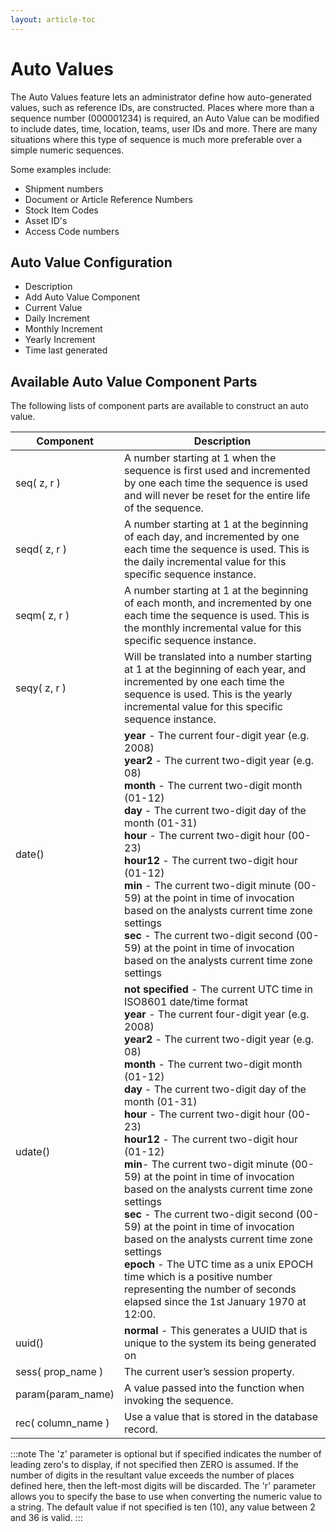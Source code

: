 ```yaml
---
layout: article-toc
---
```

# Auto Values
The Auto Values feature lets an administrator define how auto-generated values, such as reference IDs, are constructed. Places where more than a sequence number (000001234) is required, an Auto Value can be modified to include dates, time, location, teams, user IDs and more. There are many situations where this type of sequence is much more preferable over a simple numeric sequences. 

Some examples include:

* Shipment numbers
* Document or Article Reference Numbers
* Stock Item Codes
* Asset ID's
* Access Code numbers

## Auto Value Configuration
* Description
* Add Auto Value Component
* Current Value
* Daily Increment
* Monthly Increment
* Yearly Increment
* Time last generated

## Available Auto Value Component Parts
The following lists of component parts are available to construct an auto value.

|Component|Description|
|--|-|
|seq( z, r )|A number starting at 1 when the sequence is first used and incremented by one each time the sequence is used and will never be reset for the entire life of the sequence.|
|seqd( z, r )|A number starting at 1 at the beginning of each day, and incremented by one each time the sequence is used. This is the daily incremental value for this specific sequence instance.|
|seqm( z, r )|A number starting at 1 at the beginning of each month, and incremented by one each time the sequence is used. This is the monthly incremental value for this specific sequence instance.|
|seqy( z, r )|Will be translated into a number starting at 1 at the beginning of each year, and incremented by one each time the sequence is used. This is the yearly incremental value for this specific sequence instance.|
|date()|**year** - The current four-digit year (e.g. 2008)<br>**year2** - The current two-digit year (e.g. 08)<br>**month** - The current two-digit month (01-12)<br>**day** - The current two-digit day of the month (01-31)<br>**hour** - The current two-digit hour (00-23)<br>**hour12** - The current two-digit hour (01-12)<br>**min** - The current two-digit minute (00-59) at the point in time of invocation based on the analysts current time zone settings<br>**sec** - The current two-digit second (00-59) at the point in time of invocation based on the analysts current time zone settings|
|udate()|**not specified** - The current UTC time in ISO8601 date/time format<br>**year** - The current four-digit year (e.g. 2008)<br>**year2** - The current two-digit year (e.g. 08)<br>**month** - The current two-digit month (01-12)<br>**day** - The current two-digit day of the month (01-31)<br>**hour** - The current two-digit hour (00-23)<br>**hour12** - The current two-digit hour (01-12)<br>**min**- The current two-digit minute (00-59) at the point in time of invocation based on the analysts current time zone settings<br>**sec** - The current two-digit second (00-59) at the point in time of invocation based on the analysts current time zone settings<br>**epoch** - The UTC time as a unix EPOCH time which is a positive number representing the number of seconds elapsed since the 1st January 1970 at 12:00.|
|uuid()|**normal** - This generates a UUID that is unique to the system its being generated on|<br>**secure** - This generates a UUID that cannot be traced to the Ethernet address of the computer on which it was generated<br>**not specified** - The same as 'normal'.|
|sess( prop_name )|The current user’s session property.
|param(param_name)|A value passed into the function when invoking the sequence.
|rec( column_name )|Use a value that is stored in the database record.|

:::note
The 'z' parameter is optional but if specified indicates the number of leading zero's to display, if not specified then ZERO is assumed. If the number of digits in the resultant value exceeds the number of places defined here, then the left-most digits will be discarded.
The 'r' parameter allows you to specify the base to use when converting the numeric value to a string. The default value if not specified is ten (10), any value between 2 and 36 is valid.
:::
<!-- https://wiki.hornbill.com/index.php?title=Auto_Values -->